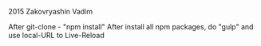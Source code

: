 2015 Zakovryashin Vadim

After git-clone - "npm install"
After install all npm packages, do "gulp" and use local-URL to Live-Reload
